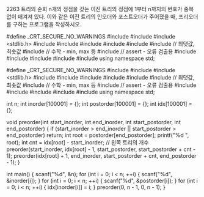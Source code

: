 2263 트리의 순회
n개의 정점을 갖는 이진 트리의 정점에 1부터 n까지의 번호가 중복 없이 매겨져 있다. 
이와 같은 이진 트리의 인오더와 포스트오더가 주어졌을 때, 프리오더를 구하는 프로그램을 작성하시오.



#define _CRT_SECURE_NO_WARNINGS
#include <numeric>
#include <cstdio>
#include <stdlib.h>
#include <iostream>
#include <cstring>
#include <string>
#include <algorithm>
#include <vector>
#include <climits>   // 최댓값, 최솟값
#include <cmath>   // 수학 - min, max 등
#include <cassert>   // assert - 오류 검출용
#include <queue>
#include <stack>
#include <deque>
#include <map>
#include <set>
using namespace std;

#define _CRT_SECURE_NO_WARNINGS
#include <numeric>
#include <cstdio>
#include <stdlib.h>
#include <iostream>
#include <cstring>
#include <string>
#include <algorithm>
#include <vector>
#include <climits>   // 최댓값, 최솟값
#include <cmath>   // 수학 - min, max 등
#include <cassert>   // assert - 오류 검출용
#include <queue>
#include <stack>
#include <deque>
#include <map>
#include <set>
using namespace std;

int n;
int inorder[100001] = {};
int postorder[100001] = {};
int idx[100001] = {};

void preorder(int start_inorder, int end_inorder, int start_postorder, int end_postorder) {
	if (start_inorder > end_inorder || start_postorder > end_postorder)
		return;
	int root = postorder[end_postorder];
	printf("%d ", root);
	int cnt = idx[root] - start_inorder;   // 왼쪽 트리의 개수
	preorder(start_inorder, idx[root] - 1, start_postorder, start_postorder + cnt - 1);
	preorder(idx[root] + 1, end_inorder, start_postorder + cnt, end_postorder - 1);
}

int main() {
	scanf("%d", &n);
	for (int i = 0; i < n; ++i) {
		scanf("%d", &inorder[i]);
	}
	for (int i = 0; i < n; ++i) {
		scanf("%d", &postorder[i]);
	}
	for (int i = 0; i < n; ++i) {
		idx[inorder[i]] = i;
	}
	preorder(0, n - 1, 0, n - 1);
}

